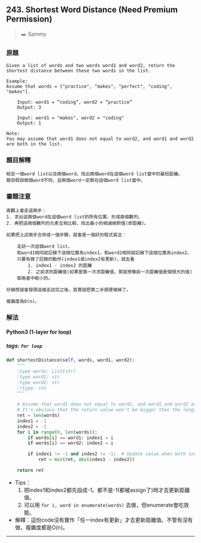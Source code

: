 ## 243. Shortest Word Distance (Need Premium Permission)
> :black_nib: Sammy
### 原題
    Given a list of words and two words word1 and word2, return the shortest distance between these two words in the list.

    Example:
    Assume that words = ["practice", "makes", "perfect", "coding", "makes"].

        Input: word1 = “coding”, word2 = “practice”
        Output: 3

        Input: word1 = "makes", word2 = "coding"
        Output: 1

    Note:
    You may assume that word1 does not equal to word2, and word1 and word2 are both in the list.
### 題目解釋
    給定一個word list以及兩個word。找出兩個word在這個word list當中的最短距離。
    題目假設兩個word不同，且兩個word一定都在這個word list當中。
### 審題注意
    直觀上會走這兩步：
    1. 求出這兩個word在這個word list的所有位置，形成兩個數列。
    2. 再把這兩個數列的元素互相比較，找出最小的相減絕對值(即距離)。
    
    如果把上述兩步合併成一個步驟，就會是一個好的程式寫法：
    
        走訪一次這個word list，
        和word1相同就記錄下這個位置為index1，和word2相同就記錄下這個位置為index2。
        只要有做了記錄的動作(index1或index2有更新)，就去看
            1. index1 - index2 的距離
            2. 之前求的距離值(如果是第一次求距離值，那就想像前一次距離值是個很大的值)
        取兩者中較小的。
        
    仔細想就會發現這樣走訪完之後，其實就把第二步順便做掉了。
    
    複雜度為O(n)。
        
### 解法
#### Python3 (1-layer for loop)
##### tags: `for loop`
```python
def shortestDistance(self, words, word1, word2):
    """
    :type words: List[str]
    :type word1: str
    :type word2: str
    :rtype: int
    """

    # Assume that word1 does not equal to word2, and word1 and word2 are both in the list.
    # It's obvious that the return value won't be bigger than the length of word list.
    ret = len(words)
    index1 = -1
    index2 = -1
    for i in range(0, len(words)):
        if words[i] == word1: index1 = i
        if words[i] == word2: index2 = i

        if index1 != -1 and index2 != -1:  # Update value when both index1 and index2 are assigned.
            ret = min(ret, abs(index1 - index2))

    return ret

```
- Tips：
    1. 把index1和index2都先設成-1。都不是-1(都被assign了)時才去更新距離值。
    2. 可以用 `for i, word in enumerate(words)` 去做，但enumerate會吃效能。
- 解釋：這份code沒有實作「任一index有更新」才去更新距離值。不管有沒有做，複雜度都是O(n)。

---
